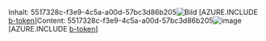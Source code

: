 <span data-ttu-id="9436b-101">Inhalt: 5517328c-f3e9-4c5a-a00d-57bc3d86b205![Bild](bc0c0f41-be9c-4991-ab64-b16f33d2f2b9.png)
[AZURE.INCLUDE [b-token](2d4c9023-ee28-4d2e-b2c6-e0ec505366d4.md)]</span><span class="sxs-lookup"><span data-stu-id="9436b-101">Content: 5517328c-f3e9-4c5a-a00d-57bc3d86b205![image](bc0c0f41-be9c-4991-ab64-b16f33d2f2b9.png)
[AZURE.INCLUDE [b-token](2d4c9023-ee28-4d2e-b2c6-e0ec505366d4.md)]</span></span>
